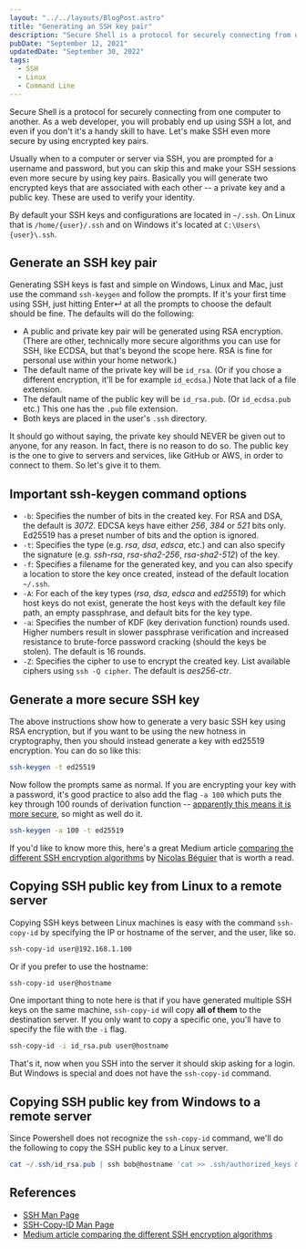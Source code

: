 ```yaml
---
layout: "../../layouts/BlogPost.astro"
title: "Generating an SSH key pair"
description: "Secure Shell is a protocol for securely connecting from one computer to another. As a web developer, you will probably end up using SSH a lot, and even if you don't it's a handy skill to have. Here's a quick guide on how to generate SSH keys and copy them to other machines."
pubDate: "September 12, 2021"
updatedDate: "September 30, 2022"
tags:
  - SSH
  - Linux
  - Command Line
---
```


Secure Shell is a protocol for securely connecting from one computer to another. As a web developer, you will probably end up using SSH a lot, and even if you don't it's a handy skill to have. Let's make SSH even more secure by using encrypted key pairs.

Usually when to a computer or server via SSH, you are prompted for a username and password, but you can skip this and make your SSH sessions even more secure by using key pairs. Basically you will generate two encrypted keys that are associated with each other -- a private key and a public key. These are used to verify your identity.

By default your SSH keys and configurations are located in `~/.ssh`. On Linux that is `/home/{user}/.ssh` and on Windows it's located at `C:\Users\{user}\.ssh`.

## Generate an SSH key pair

Generating SSH keys is fast and simple on Windows, Linux and Mac, just use the command `ssh-keygen` and follow the prompts. If it's your first time using SSH, just hitting Enter↵ at all the prompts to choose the default should be fine. The defaults will do the following:

- A public and private key pair will be generated using RSA encryption. (There are other, technically more secure algorithms you can use for SSH, like ECDSA, but that's beyond the scope here. RSA is fine for personal use within your home network.)
- The default name of the private key will be `id_rsa`. (Or if you chose a different encryption, it'll be for example `id_ecdsa`.) Note that lack of a file extension.
- The default name of the public key will be `id_rsa.pub`. (Or `id_ecdsa.pub` etc.) This one has the `.pub` file extension.
- Both keys are placed in the user's `.ssh` directory.

It should go without saying, the private key should NEVER be given out to anyone, for any reason. In fact, there is no reason to do so. The public key is the one to give to servers and services, like GitHub or AWS, in order to connect to them. So let's give it to them.

## Important ssh-keygen command options

- `-b`: Specifies the number of bits in the created key. For RSA and DSA, the default is <em>3072</em>. EDCSA keys have either <em>256</em>, <em>384</em> or <em>521</em> bits only. Ed25519 has a preset number of bits and the option is ignored.
- `-t`: Specifies the type (e.g. <em>rsa</em>, <em>dsa</em>, <em>edsca</em>, etc.) and can also specify the signature (e.g. <em>ssh-rsa</em>, <em>rsa-sha2-256</em>, <em>rsa-sha2-512</em>) of the key.
- `-f`: Specifies a filename for the generated key, and you can also specify a location to store the key once created, instead of the default location `~/.ssh`.
- `-A`: For each of the key types (<em>rsa</em>, <em>dsa</em>, <em>edsca</em> and <em>ed25519</em>) for which host keys do not exist, generate the host keys with the default key file path, an empty passphrase, and default bits for the key type.
- `-a`: Specifies the number of KDF (key derivation function) rounds used. Higher numbers result in slower passphrase verification and increased resistance to brute-force password cracking (should the keys be stolen). The default is 16 rounds.
- `-Z`: Specifies the cipher to use to encrypt the created key. List available ciphers using `ssh -Q cipher`. The default is <em>aes256-ctr</em>.

## Generate a more secure SSH key

The above instructions show how to generate a very basic SSH key using RSA encryption, but if you want to be using the new hotness in cryptography, then you should instead generate a key with ed25519 encryption. You can do so like this:

```bash
ssh-keygen -t ed25519
```

Now follow the prompts same as normal. If you are encrypting your key with a password, it's good practice to also add the flag `-a 100` which puts the key through 100 rounds of derivation function -- <a href="https://www.reddit.com/r/linuxquestions/comments/axu8te/how_many_a_repetitions_in_ed25519_are_insecure/ehwl3dz/)" target="_blank">apparently this means it is more secure</a>, so might as well do it.

```bash
ssh-keygen -a 100 -t ed25519
```

If you'd like to know more this, here's a great Medium article <a href="https://nbeguier.medium.com/a-real-world-comparison-of-the-ssh-key-algorithms-b26b0b31bfd9" target="_blank">comparing the different SSH encryption algorithms</a> by <a href="https://beguier.eu/nicolas" target="_blank">Nicolas Béguier</a> that is worth a read.

## Copying SSH public key from Linux to a remote server

Copying SSH keys between Linux machines is easy with the command `ssh-copy-id` by specifying the IP or hostname of the server, and the user, like so.

```bash
ssh-copy-id user@192.168.1.100
```

Or if you prefer to use the hostname:

```bash
ssh-copy-id user@hostname
```

One important thing to note here is that if you have generated multiple SSH keys on the same machine, `ssh-copy-id` will copy **all of them** to the destination server. If you only want to copy a specific one, you'll have to specify the file with the `-i` flag.

```bash
ssh-copy-id -i id_rsa.pub user@hostname
```

That's it, now when you SSH into the server it should skip asking for a login. But Windows is special and does not have the `ssh-copy-id` command.

## Copying SSH public key from Windows to a remote server

Since Powershell does not recognize the `ssh-copy-id` command, we'll do the following to copy the SSH public key to a Linux server.

```powershell
cat ~/.ssh/id_rsa.pub | ssh bob@hostname 'cat >> .ssh/authorized_keys && echo "Key copied"'
```

## References

- <a href="https://linux.die.net/man/1/ssh" target="_blank">SSH Man Page</a>
- <a href="https://linux.die.net/man/1/ssh-copy-id" target="_blank">SSH-Copy-ID Man Page</a>
- <a href="https://nbeguier.medium.com/a-real-world-comparison-of-the-ssh-key-algorithms-b26b0b31bfd9" target="_blank" rel="noopener noreferrer">Medium article comparing the different SSH encryption algorithms</a>
